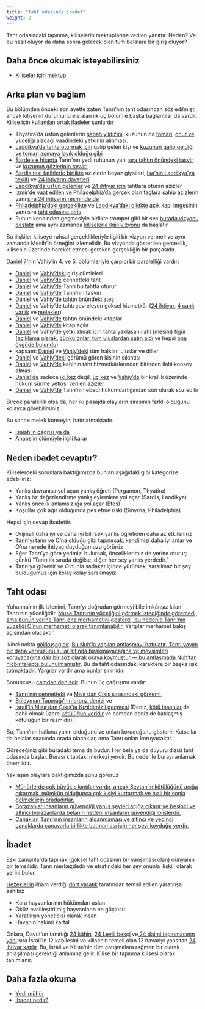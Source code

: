 ```yaml
---
title: "Taht odasında ibadet"
weight: 2
---
```



Taht odasındaki tapınma, kiliselerin mektuplarına verilen yanıttır. Neden? Ve bu nasıl oluyor da daha sonra gelecek olan tüm belalara bir giriş oluyor?


## Daha önce okumak isteyebilirsiniz

<a name="8b6b"></a>
- [Kiliseler için mektup](../../../content/letters/expl/the-letters-to-the-seven-churches)



## Arka plan ve bağlam

<a name="3e33"></a>
Bu bölümden önceki son ayette zaten Tanrı’nın taht odasından söz edilmişti, ancak kilisenin durumunu ele alan ilk üç bölümle başka bağlantılar da vardır. Kilise için kullanılan ortak ifadeler şunlardır

- Thyatira’da üstün gelenlerin [sabah yıldızını](https://www.bibleserver.com/TR/Vahiy2%3A28), kuzunun da [tomarı](https://www.bibleserver.com/TR/Vahiy5%3A9), [onur ve yüceliği](https://www.bibleserver.com/TR/Vahiy5%3A12) alacağı vaadindeki yetkinin [alınması](https://biblehub.com/greek/2983.htm).
- [Laodikya’da tahta oturmak için](https://www.bibleserver.com/TR/Vahiy3%3A21) galip gelen kişi ve [kuzunun galip geldiği ve tomarı açmaya layık olduğu gibi](https://www.bibleserver.com/TR/Vahiy5%3A5)
- [Sardeis’e hitapta](https://www.bibleserver.com/TR/Vahiy3%3A1) Tanrı’nın yedi ruhunun yanı [sıra tahtın önündeki tasvir ](https://www.bibleserver.com/TR/Vahiy4%3A5)ve [kuzunun gözlerinin tasviri](https://www.bibleserver.com/TR/Vahiy5%3A6)
- [Sardis’teki fatihlerle birlikte](https://www.bibleserver.com/TR/Vahiy3%3A5) azizlerin beyaz giysileri, [İsa’nın Laodikya’ya teklifi](https://www.bibleserver.com/TR/Vahiy3%3A18) ve [24 ihtiyarın davetleri](https://www.bibleserver.com/TR/Vahiy4%3A4)
- [Laodikya’da üstün gelenler](https://www.bibleserver.com/TR/Vahiy3%3A21) ve [24 ihtiyar için](https://www.bibleserver.com/TR/Vahiy4%3A4) tahtlara oturan azizler
- [İzmir’de vaat edilen](https://www.bibleserver.com/TR/Vahiy2%3A10) ve [Philadelphia’da gerçek](https://www.bibleserver.com/TR/Vahiy3%3A11) olan taçlara sahip azizlerin yanı [sıra 24 ihtiyarın resminde de](https://www.bibleserver.com/TR/Vahiy4%3A4)
- [Philadelphia’daki gerçeklikte](https://www.bibleserver.com/TR/Vahiy3%3A8) ve [Laodikya’daki dilekte](https://www.bibleserver.com/TR/Vahiy3%3A20) açık kapı imgesinin yanı sıra [taht odasına giriş](https://www.bibleserver.com/TR/Vahiy4%3A1)
- Ruhun kendinden geçmesiyle birlikte trompet gibi bir ses [burada vizyonu başlatır](https://www.bibleserver.com/TR/Vahiy4%3A1-2) ama aynı zamanda [kiliselerle ilgili vizyonu](https://www.bibleserver.com/TR/Vahiy1%3A10-12) da başlatır


Bu ilişkiler kiliseye ruhsal gerçeklikleriyle ilgili bir vizyon vermeli ve aynı zamanda Mesih’in örneğini izlemelidir. Bu vizyonda gösterilen gerçeklik, kilisenin üzerinde hareket etmesi gereken gerçekliğin bir parçasıdır.

[Daniel 7'nin](https://www.bibleserver.com/TR/Daniel7) Vahiy’in 4. ve 5. bölümleriyle çarpıcı bir paralelliği vardır:

- [Daniel](https://www.bibleserver.com/TR/Daniel7%3A9) ve [Vahiy’deki](https://www.bibleserver.com/TR/Vahiy4%3A1) giriş cümleleri
- [Daniel](https://www.bibleserver.com/TR/Daniel7%3A9) ve [Vahiy’de](https://www.bibleserver.com/TR/Vahiy4%3A2) cennetteki taht
- [Daniel](https://www.bibleserver.com/TR/Daniel7%3A9) ve [Vahiy’de](https://www.bibleserver.com/TR/Vahiy4%3A2) Tanrı bu tahtta oturur
- [Daniel](https://www.bibleserver.com/TR/Daniel7%3A9) ve [Vahiy’de](https://www.bibleserver.com/TR/Vahiy4%3A3) Tanrı’nın tasviri
- [Daniel](https://www.bibleserver.com/TR/Daniel7%3A9-10) ve V[ahiy’de](https://www.bibleserver.com/TR/Vahiy4%3A5) tahtın önündeki ateş
- [Daniel](https://www.bibleserver.com/TR/Daniel7%3A10) ve Vahiy’de tahtı çevreleyen göksel hizmetkâr ([24 ihtiyar](https://www.bibleserver.com/TR/Vahiy4%3A4), [4 canlı varlık](https://www.bibleserver.com/TR/Vahiy4%3A6-9) ve [melekler](https://www.bibleserver.com/TR/Vahiy5%3A11))
- [Daniel](https://www.bibleserver.com/TR/Daniel7%3A10) ve [Vahiy’de](https://www.bibleserver.com/TR/Vahiy5%3A1-5) tahtın önündeki kitaplar
- [Daniel](https://www.bibleserver.com/TR/Daniel7%3A10) ve [Vahiy’de](https://www.bibleserver.com/TR/Vahiy5%3A9) kitap açılır
- [Daniel](https://www.bibleserver.com/TR/Daniel7%3A13-14) ve Vahiy’de yetki almak için tahta yaklaşan ilahi (mesihi) figür ([açıklama olarak](https://www.bibleserver.com/TR/Vahiy5%3A5-7), [çünkü onları tüm uluslardan satın aldı](https://www.bibleserver.com/TR/Vahiy5%3A9) ve hepsi [ona övgüde bulundu](https://www.bibleserver.com/TR/Vahiy5%3A12-13))
- kapsam: [Daniel](https://www.bibleserver.com/TR/Daniel7%3A14) ve [Vahiy’deki](https://www.bibleserver.com/TR/Vahiy5%3A9) tüm halklar, uluslar ve diller
- [Daniel](https://www.bibleserver.com/TR/Daniel7%3A15) ve [Vahiy’deki](https://www.bibleserver.com/TR/Vahiy5%3A4) görümü gören kişinin sıkıntısı
- [Daniel](https://www.bibleserver.com/TR/Daniel7%3A16) ve [Vahiy’de](https://www.bibleserver.com/TR/Vahiy5%3A5) kahinin taht hizmetkârlarından birinden ilahi konsey alması
- [Daniel’de](https://www.bibleserver.com/TR/Daniel7%3A18) sadece [iki kez](https://www.bibleserver.com/TR/Daniel7%3A22) değil, [üç kez](https://www.bibleserver.com/TR/Daniel7%3A27) ve [Vahiy’de](https://www.bibleserver.com/TR/Vahiy5%3A10) bir krallık üzerinde hüküm sürme yetkisi verilen azizler
- [Daniel](https://www.bibleserver.com/TR/Daniel7%3A27) ve [Vahiy’de](https://www.bibleserver.com/TR/Vahiy5%3A13-14) Tanrı’nın ebedi hükümdarlığından son olarak söz edilir


Birçok paralellik olsa da, her iki pasajda olayların sırasının farklı olduğunu kolayca görebilirsiniz.

Bu sahne melek konseyini hatırlatmaktadır.

- [Isaiah’ın çağrısı ya da](https://www.bibleserver.com/TR/Ye%C5%9Faya6%3A1-9)
- [Ahabs’ın ölümüyle ilgili karar](https://www.bibleserver.com/TR/1.Krallar22%3A19-23)



## Neden ibadet cevaptır?

<a name="0138"></a>
Kiliselerdeki sorunlara baktığımızda bunları aşağıdaki gibi kategorize edebiliriz:

- Yanlış davranışa yol açan yanlış öğreti (Pergamon, Thyatira)
- Yanlış öz değerlendirme yanlış eylemlere yol açar (Sardis, Laodikya)
- Yanlış öncelik anlamsızlığa yol açar (Efes)
- Koşullar çok ağır olduğunda pes etme riski (Smyrna, Philadelphia)


Hepsi için cevap ibadettir.

- Orijinali daha iyi ve daha iyi bilirsek yanlış öğretiden daha az etkileniriz
- Tanrı’yı tanır ve O’na olduğu gibi tapınırsak, kendimizi daha iyi anlar ve O’na nerede ihtiyaç duyduğumuzu görürüz
- Eğer Tanrı’ya göre yerimizi bulursak, önceliklerimiz de yerine oturur; çünkü “Tanrı ilk sırada değilse, diğer her şey yanlış yerdedir.”
- Tanrı’ya güvenir ve O’nunla sadakat içinde yürürsek, sarsılmaz bir şey bulduğumuz için kolay kolay sarsılmayız



## Taht odası

<a name="54a4"></a>
Yuhanna’nın ilk izlenimi, Tanrı’yı doğrudan görmeyi bile imkânsız kılan Tanrı’nın yüceliğidir. [Musa Tanrı’nın yüceliğini görmek istediğinde göremedi, ama bunun yerine Tanrı ona merhametini gösterdi, bu nedenle Tanrı’nın yüceliği O’nun merhameti olarak tanımlanabilir.](https://www.bibleserver.com/TR/M%C4%B1s%C4%B1rdan%20%C3%87%C4%B1k%C4%B1%C5%9F33%3A18-20) Yargılar merhamet bakış açısından olacaktır.

İkinci nokta [gökkuşağıdır](https://www.bibleserver.com/TR/Vahiy4%3A3). [Bu Nuh’la yapılan antlaşmayı hatırlatır; Tanrı yayını bir daha yeryüzünü sular altında bırakmayacağına ve mevsimleri koruyacağına dair bir söz olarak oraya koymuştur — bu antlaşmada Nuh’tan hiçbir talepte bulunulmamıştır](https://www.bibleserver.com/TR/Yarat%C4%B1l%C4%B1%C5%9F9%3A8-11). Bu da taht odasındaki karaktere bir başka ışık tutmaktadır. Yargılar vardır ama bunlar sınırlıdır.

Sonuncusu [camdan denizdir](https://www.bibleserver.com/TR/Vahiy4%3A6). Bunun üç çağrışımı vardır:

- [Tanrı’nın cennetteki](https://www.bibleserver.com/TR/Hezekiel1%3A22) ve [Mısır’dan Çıkış sırasındaki görkemi](https://www.bibleserver.com/TR/M%C4%B1s%C4%B1rdan%20%C3%87%C4%B1k%C4%B1%C5%9F24%3A10),
- [Süleyman Tapınağı’nın bronz denizi](https://www.bibleserver.com/TR/2.Krallar25%3A13) ve
- [İsrail’in Mısır’dan Çıkış’ta Kızıldeniz’i geçmesi](https://www.bibleserver.com/TR/M%C4%B1s%C4%B1rdan%20%C3%87%C4%B1k%C4%B1%C5%9F15%3A8) (Deniz, [kötü insanlar](https://www.bibleserver.com/TR/Ye%C5%9Faya57%3A20) da dahil olmak üzere [kötülüğün yeridir](https://www.bibleserver.com/TR/Mezmur74%3A10-17) ve camdan deniz de katılaşmış kötülüğün bir resmidir).


Bu, Tanrı’nın halkına yakın olduğunu ve onları koruduğunu gösterir. Kutsallar da belalar sırasında orada olacaklar, ama Tanrı onları koruyacaktır.

Göreceğiniz gibi buradaki tema da budur: Her bela ya da duyuru dizisi taht odasında başlar. Burası kitaptaki merkezi yerdir. Bu nedenle burayı anlamak önemlidir.

Yaklaşan olaylara baktığımızda şunu görürüz

- [Mühürlerde çok büyük sıkıntılar vardır, ancak Şeytan’ın kötülüğünü açığa çıkarmak, mümkün olduğunca çok kişiyi kurtarmak ve hızlı bir sonla gelmek için oradadırlar.](../../../content/seals/expl/the-mystery-of-the-four-horse-men)
- [Borazanlar insanların güvendiği yanlış şeyleri açığa çıkarır ve beşinci ve altıncı borazanlarda belanın nedeni insanların güvendiği iblislerdir.](../../../content/trumpets/expl/the-trumpets-in-revelation)
- [Çanaklar, Tanrı’nın insanların aldanmaması ve altıncı ve yedinci çanaklarda canavarla birlikte batmaması için her şeyi koyduğu yerdir.](../../../content/bowls/expl/the-bowls-of-wrath)



## İbadet

<a name="e932"></a>
Eski zamanlarda tapınak (göksel taht odasının bir yansıması olan) dünyanın bir temsilidir. Tanrı merkezdedir ve etrafındaki her şey onunla ilişkili olarak yerini bulur.

[Hezekiel’in](https://www.bibleserver.com/TR/Hezekiel1%3A5-21) ilham verdiği [dört yaratık](https://www.bibleserver.com/TR/Vahiy4%3A7) tarafından temsil edilen yaratılışa sahibiz

- Kara hayvanlarının hükümdarı aslan
- Öküz evcilleştirilmiş hayvanların en güçlüsü
- Yaratılışın yöneticisi olarak insan
- Havanın hakimi kartal


Onlara, Davut’un tanıttığı [24 kâhin](https://www.bibleserver.com/TR/1.Tarihler24%3A3-19), [24 Levili bekçi](https://www.bibleserver.com/TR/1.Tarihler26%3A17-19) ve[ 24 daimi tapınmacının yanı](https://www.bibleserver.com/TR/1.Tarihler25) sıra İsrail’in 12 kabilesini ve kilisenin temeli olan 12 havariyi yansıtan [24 ihtiyar katılır](https://www.bibleserver.com/TR/Vahiy4%3A4). Bu, İsrail ve Kilise’nin tüm çatışmalara rağmen bir olarak anlaşılması gerektiği anlamına gelir. Kilise bir tapınma kilisesi olarak tanımlanır.


## Daha fazla okuma

<a name="622f"></a>
- [Yedi mühür](../../../content/seals/expl/the-book-with-the-seven-seals)
- [İbadet nedir?](../../../topics/power/short/worship)







[](https://github.com/revelation-today/revelation-today/blob/main/exampleSite/content/docs/content/worship/expl/worship-in-the-throne-room.tr.md)
